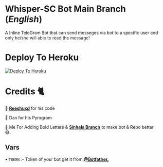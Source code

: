# Whisper-SC Bot Main Branch (*_English_*)

A Inline TeleGram Bot that can send messeges via bot to a specific user and only he/she will able to read the message!


# Deploy To Heroku

[![Deploy To Heroku](https://www.herokucdn.com/deploy/button.svg)](https://heroku.com/deploy?template=https://github.com/scprojectslk/WhisperBot)

# Credits 🐈

🤝 [**Reeshuxd**](https://github.com/Reeshuxd) for his code

🤝 Dan for his Pyrogram

🤝 Me For Adding Bold Letters & [**Sinhala Branch**](https://github.com/scprojectslk/WhisperBot/tree/Sinhala) to make bot & Repo better 😅.

## Vars

• ```TOKEN``` :- Token of your bot get it from [**@Botfather.**](https://t.me/Botfather)

